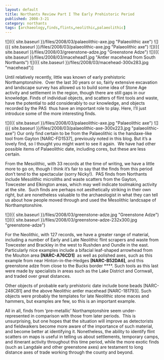 ```yaml
---
layout: default
title: Northants Review Part I The Early Prehistoric Period
published: 2008-3-21
category: northants
tags: [archaeology,finds,flints,neolithic,palaeolithic]
---
```


![]({{ site.baseurl }}/files/2008/03/palaeolithic-axe.jpg "Palaeolithic axe")
![]({{ site.baseurl }}/files/2008/03/palaeolithic-axe.jpg "Palaeolithic axe")
![]({{ site.baseurl }}/files/2008/03/greenstone-adze.jpg "Greenstone Adze")
![]({{ site.baseurl }}/files/2008/03/macehead1.jpg "Antler macehead from South Northants")
![]({{ site.baseurl }}/files/2008/03/macehead-300x283.jpg "macehead")]

Until relatively recently, little was known of early prehistoric Northamptonshire.  Over the last 30 years or so, fairly extensive excavation and landscape survey has allowed us to build some idea of Stone Age activity and settlement in the region, though there are still gaps in our knowledge. Finds of individual objects, and scatters of flint tools and waste, have the potential to add considerably to our knowledge, and objects recorded by the PAS  thus have an important role to play. Here, I’ll just introduce some of the more interesting finds.

![]({{ site.baseurl }}/files/2008/03/palaeolithic-axe.jpg "Palaeolithic axe")
![]({{ site.baseurl }}/files/2008/03/palaeolithic-axe-300x223.jpg "palaeolithic-axe")
Our only find certain to be from the Palaeolithic is the handaxe-like tool from Gayton [NARC-FD1537], previously noted in this blog. But it’s a lovely find, so I thought you might want to see it again.  We have had other possible items of Palaeolithic date, including cores, but these are less certain.

From the Mesolithic, with 33 records at the time of writing, we have a little more to go on, though I think it’s fair to say that the finds from this period don’t tend to the spectacular (sorry Nicky!).  PAS finds from Northants include Mesolithic microliths and waste scatters from the Gayton, Towcester and Elkington areas, which may well indicate toolmaking activity at the site.  Such finds are perhaps not aesthetically striking in their own right, but are nonetheless valuable to the archaeologist in what they can tell us about how people moved through and used the Mesolithic landcsape of Northamptonshire.

![]({{ site.baseurl }}/files/2008/03/greenstone-adze.jpg "Greenstone Adze")
![]({{ site.baseurl }}/files/2008/03/greenstone-adze-232x300.jpg "greenstone-adze")

For the Neolithic, with 127 records, we have a greater range of material, including a number of Early and Late Neolithic flint scrapers and waste from Towcester and Brackley in the west to Rushden and Oundle in the east. Particularly nice examples include a bifacial leaf-shaped arrowhead from the Moulton area **[NARC-A76CD1]**  as well as polished axes, such as this example from near Hinton-in-the-Hedges **[NARC-B52DA6]**, and this greenstone adze from close to the Bucks border ****. Such tools as this last were made by specialists in areas such as the Lake District and Cornwall, and traded over great distances.

Other objects of probable early prehistoric date include bone beads [NARC-248CB1] and the above Neolithic antler macehead [NARC-181793]. Such objects were probably the templates for late Neolithic stone maces and hammers, but examples are few, so this is an important example.

All in all, finds from ‘pre-metallic’ Northamptonshire seem under-represented in comparison with those from later periods.  This is unsurprising, but one hopes that the situation will improve as detectorists and fieldwalkers become more aware of the importance of such material, and become better at identifying it. Nonetheless, the ability to identify flint scatters on maps is useful in telling us about settlements, temporary camps, and itinerant activity throughout this time period, while the more exotic finds (such as Langdale and other greenstone axes) are testament to long distance axes of trade working through the county and beyond.
